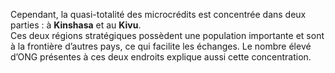 Cependant, la quasi-totalité des microcrédits est concentrée dans deux parties : à **Kinshasa** et au **Kivu**.  
Ces deux régions stratégiques possèdent une population importante et sont à la frontière d’autres pays, ce qui facilite les échanges. Le nombre élevé d’ONG présentes à ces deux endroits explique aussi cette concentration.
